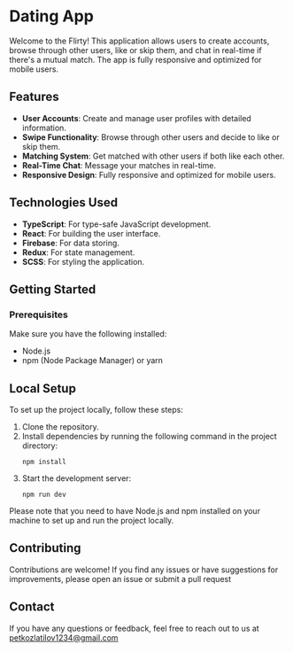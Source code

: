 # Dating App

Welcome to the Flirty! This application allows users to create accounts, browse through other users, like or skip them, and chat in real-time if there's a mutual match. The app is fully responsive and optimized for mobile users.

## Features

- **User Accounts**: Create and manage user profiles with detailed information.
- **Swipe Functionality**: Browse through other users and decide to like or skip them.
- **Matching System**: Get matched with other users if both like each other.
- **Real-Time Chat**: Message your matches in real-time.
- **Responsive Design**: Fully responsive and optimized for mobile users.

## Technologies Used

- **TypeScript**: For type-safe JavaScript development.
- **React**: For building the user interface.
- **Firebase**: For data storing.
- **Redux**: For state management.
- **SCSS**: For styling the application.

## Getting Started

### Prerequisites

Make sure you have the following installed:

- Node.js
- npm (Node Package Manager) or yarn

## Local Setup

To set up the project locally, follow these steps:

1. Clone the repository.
2. Install dependencies by running the following command in the project directory:
    ```
    npm install
    ```
3. Start the development server:
    ```
    npm run dev
    ```

Please note that you need to have Node.js and npm installed on your machine to set up and run the project locally.

## Contributing

Contributions are welcome! If you find any issues or have suggestions for improvements, please open an issue or submit a pull request

## Contact
If you have any questions or feedback, feel free to reach out to us at petkozlatilov1234@gmail.com
